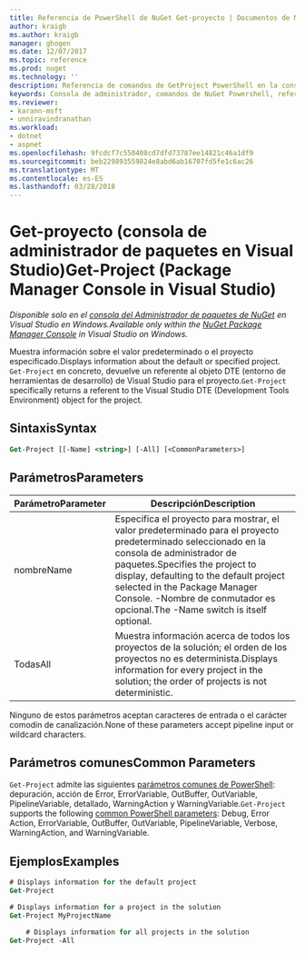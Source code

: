 ```yaml
---
title: Referencia de PowerShell de NuGet Get-proyecto | Documentos de Microsoft
author: kraigb
ms.author: kraigb
manager: ghogen
ms.date: 12/07/2017
ms.topic: reference
ms.prod: nuget
ms.technology: ''
description: Referencia de comandos de GetProject PowerShell en la consola de administrador de paquetes de NuGet en Visual Studio.
keywords: Consola de administrador, comandos de NuGet Powershell, referencia de NuGet Powershell, Get-proyecto de paquete de NuGet
ms.reviewer:
- karann-msft
- unniravindranathan
ms.workload:
- dotnet
- aspnet
ms.openlocfilehash: 9fcdcf7c550408cd7dfd73787ee14821c46a1df9
ms.sourcegitcommit: beb229893559824e8abd6ab16707fd5fe1c6ac26
ms.translationtype: MT
ms.contentlocale: es-ES
ms.lasthandoff: 03/28/2018
---
```

# <a name="get-project-package-manager-console-in-visual-studio"></a><span data-ttu-id="8f1c8-104">Get-proyecto (consola de administrador de paquetes en Visual Studio)</span><span class="sxs-lookup"><span data-stu-id="8f1c8-104">Get-Project (Package Manager Console in Visual Studio)</span></span>

<span data-ttu-id="8f1c8-105">*Disponible solo en el [consola del Administrador de paquetes de NuGet](package-manager-console.md) en Visual Studio en Windows.*</span><span class="sxs-lookup"><span data-stu-id="8f1c8-105">*Available only within the [NuGet Package Manager Console](package-manager-console.md) in Visual Studio on Windows.*</span></span>

<span data-ttu-id="8f1c8-106">Muestra información sobre el valor predeterminado o el proyecto especificado.</span><span class="sxs-lookup"><span data-stu-id="8f1c8-106">Displays information about the default or specified project.</span></span> <span data-ttu-id="8f1c8-107">`Get-Project` en concreto, devuelve un referente al objeto DTE (entorno de herramientas de desarrollo) de Visual Studio para el proyecto.</span><span class="sxs-lookup"><span data-stu-id="8f1c8-107">`Get-Project` specifically returns a referent to the Visual Studio DTE (Development Tools Environment) object for the project.</span></span>

## <a name="syntax"></a><span data-ttu-id="8f1c8-108">Sintaxis</span><span class="sxs-lookup"><span data-stu-id="8f1c8-108">Syntax</span></span>

```ps
Get-Project [[-Name] <string>] [-All] [<CommonParameters>]
```

## <a name="parameters"></a><span data-ttu-id="8f1c8-109">Parámetros</span><span class="sxs-lookup"><span data-stu-id="8f1c8-109">Parameters</span></span>

| <span data-ttu-id="8f1c8-110">Parámetro</span><span class="sxs-lookup"><span data-stu-id="8f1c8-110">Parameter</span></span> | <span data-ttu-id="8f1c8-111">Descripción</span><span class="sxs-lookup"><span data-stu-id="8f1c8-111">Description</span></span> |
| --- | --- |
| <span data-ttu-id="8f1c8-112">nombre</span><span class="sxs-lookup"><span data-stu-id="8f1c8-112">Name</span></span> | <span data-ttu-id="8f1c8-113">Especifica el proyecto para mostrar, el valor predeterminado para el proyecto predeterminado seleccionado en la consola de administrador de paquetes.</span><span class="sxs-lookup"><span data-stu-id="8f1c8-113">Specifies the project to display, defaulting to the default project selected in the Package Manager Console.</span></span> <span data-ttu-id="8f1c8-114">-Nombre de conmutador es opcional.</span><span class="sxs-lookup"><span data-stu-id="8f1c8-114">The -Name switch is itself optional.</span></span> |
| <span data-ttu-id="8f1c8-115">Todas</span><span class="sxs-lookup"><span data-stu-id="8f1c8-115">All</span></span> | <span data-ttu-id="8f1c8-116">Muestra información acerca de todos los proyectos de la solución; el orden de los proyectos no es determinista.</span><span class="sxs-lookup"><span data-stu-id="8f1c8-116">Displays information for every project in the solution; the order of projects is not deterministic.</span></span> |

<span data-ttu-id="8f1c8-117">Ninguno de estos parámetros aceptan caracteres de entrada o el carácter comodín de canalización.</span><span class="sxs-lookup"><span data-stu-id="8f1c8-117">None of these parameters accept pipeline input or wildcard characters.</span></span>

## <a name="common-parameters"></a><span data-ttu-id="8f1c8-118">Parámetros comunes</span><span class="sxs-lookup"><span data-stu-id="8f1c8-118">Common Parameters</span></span>

<span data-ttu-id="8f1c8-119">`Get-Project` admite las siguientes [parámetros comunes de PowerShell](http://go.microsoft.com/fwlink/?LinkID=113216): depuración, acción de Error, ErrorVariable, OutBuffer, OutVariable, PipelineVariable, detallado, WarningAction y WarningVariable.</span><span class="sxs-lookup"><span data-stu-id="8f1c8-119">`Get-Project` supports the following [common PowerShell parameters](http://go.microsoft.com/fwlink/?LinkID=113216): Debug, Error Action, ErrorVariable, OutBuffer, OutVariable, PipelineVariable, Verbose, WarningAction, and WarningVariable.</span></span>

## <a name="examples"></a><span data-ttu-id="8f1c8-120">Ejemplos</span><span class="sxs-lookup"><span data-stu-id="8f1c8-120">Examples</span></span>

```ps
# Displays information for the default project
Get-Project

# Displays information for a project in the solution
Get-Project MyProjectName

    # Displays information for all projects in the solution
Get-Project -All
```